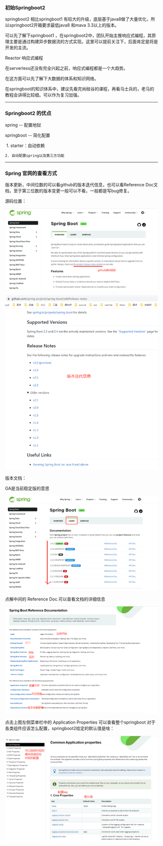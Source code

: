 ### 初始Springboot2

springboot2 相比springboot1 有较大的升级，底层基于java8做了大量优化，所以springboot2开箱要求最低java8 和mava 3.3以上的版本。

可以先了解下springboot1 ，在springboot2中，团队开始主推响应式编程，其原理主要是通过构建异步数据流的方式实现。这里可以提前关注下，后面肯定是将是开发的主流。

Reactor 响应式编程 

在serverless还没有完全兴起之前，响应式编程都是一个大趋势。

在这方面可以先了解下大数据的体系和知识网络。



在springboot的知识体系中，建议先看完尚硅谷的课程，再看马士兵的，老马的教程会讲得比较细。可以作为复习加强。

---

### Springboot2 的优点

spring -- 配置地狱

springboot -- 简化配置

​	1. starter：自动依赖

	2. 自动配置spring以及第三方功能

---

### Spring 官网的查看方式

版本更新，中间位数的可以看github的版本迭代信息，也可以看Reference Doc文档，至于第三位数的版本变更一般可以不看，一般都是写bug修复。

源码位置：

![image-20210128161006706](01-核心技术.assets/image-20210128161006706.png)

![image-20210128161037943](01-核心技术.assets/image-20210128161037943.png)

版本文档：

GA是当前稳定版的意思

![image-20210128161133910](01-核心技术.assets/image-20210128161133910.png)

点解中间的 Reference Doc.可以查看文档的详细信息

![image-20210128161423795](01-核心技术.assets/image-20210128161423795.png)

点击上图左侧菜单栏中的 Application Properties 可以查看整个springboot 对于各类组件应该怎么配置，springboot2给定的默认值是啥：

![image-20210128161653416](01-核心技术.assets/image-20210128161653416.png)